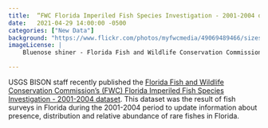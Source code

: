 ```yaml
---
title:  “FWC Florida Imperiled Fish Species Investigation - 2001-2004 dataset published” 
date:   2021-04-29 14:00:00 -0500 
categories: ["New Data"] 
background: "https://www.flickr.com/photos/myfwcmedia/49069489466/sizes/l/"
imageLicense: | 
    Bluenose shiner - Florida Fish and Wildlife Conservation Commission photo via Flickr (CC BY-NC-ND 2.0) 

--- 
```


USGS BISON staff recently published the [Florida Fish and Wildlife Conservation Commission’s (FWC) Florida Imperiled Fish Species Investigation - 2001-2004 dataset](https://www.gbif.org/dataset/5c7ff628-c336-4635-9746-38d24a4607e7). This dataset was the result of fish surveys in Florida during the 2001-2004 period to update information about presence, distribution and relative abundance of rare fishes in Florida. 